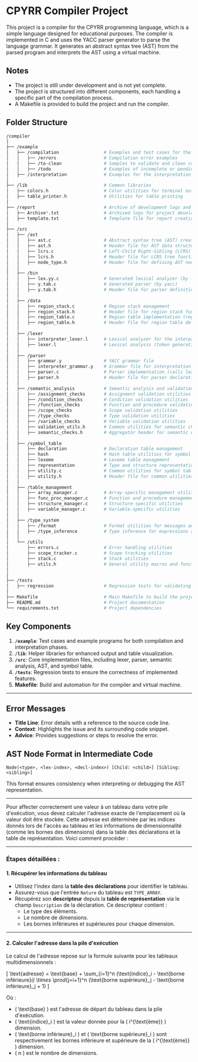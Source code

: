 # CPYRR Compiler Project

This project is a compiler for the CPYRR programming language, which is a simple language designed for educational purposes. The compiler is implemented in C and uses the YACC parser generator to parse the language grammar. It generates an abstract syntax tree (AST) from the parsed program and interprets the AST using a virtual machine.

## Notes

- The project is still under development and is not yet complete.
- The project is structured into different components, each handling a specific part of the compilation process.
- A Makefile is provided to build the project and run the compiler.

## Folder Structure

```bash
/compiler
│
├── /example
│   ├── /compilation                 # Examples and test cases for the compilation process
│   │   ├── /errors                  # Compilation error examples
│   │   ├── /to-clean                # Samples to validate and clean compilation phases
│   │   ├── /todo                    # Examples of incomplete or pending tasks
│   ├── /interpretation              # Examples for the interpretation process
│
├── /lib                             # Common libraries
│   ├── colors.h                     # Color utilities for terminal output
│   ├── table_printer.h              # Utilities for table printing
│
├── /report                          # Archive of development logs and templates
│   ├── Archive*.txt                 # Archived logs for project development
│   ├── template.txt                 # Template file for report creation
│
├── /src
│   ├── /ast
│   │   ├── ast.c                    # Abstract syntax tree (AST) creation and manipulation
│   │   ├── ast.h                    # Header file for AST data structures and functions
│   │   ├── lcrs.c                   # Left-Child Right-Sibling (LCRS) tree implementation
│   │   ├── lcrs.h                   # Header file for LCRS tree functions
│   │   ├── node_type.h              # Header file for defining AST node types
│   │
│   ├── /bin
│   │   ├── lex.yy.c                 # Generated lexical analyzer (by flex)
│   │   ├── y.tab.c                  # Generated parser (by yacc)
│   │   ├── y.tab.h                  # Header file for parser definitions
│   │
│   ├── /data
│   │   ├── region_stack.c           # Region stack management
│   │   ├── region_stack.h           # Header file for region stack functions
│   │   ├── region_table.c           # Region table implementation (region size, nesting, AST pointers)
│   │   ├── region_table.h           # Header file for region table definitions
│   │
│   ├── /lexer
│   │   ├── interpreter_lexer.l      # Lexical analyzer for the interpreter
│   │   ├── lexer.l                  # Lexical analysis (token generation and lexeme identification)
│   │
│   ├── /parser
│   │   ├── grammar.y                # YACC grammar file
│   │   ├── interpreter_grammar.y    # Grammar file for interpretation phase
│   │   ├── parser.c                 # Parser implementation (calls lexing functions and constructs AST)
│   │   ├── parser.h                 # Header file for parser declarations
│   │
│   ├── /semantic_analysis           # Semantic analysis and validation phase
│   │   ├── /assignment_checks       # Assignment validation utilities
│   │   ├── /condition_checks        # Condition validation utilities
│   │   ├── /function_checks         # Function and procedure validation utilities
│   │   ├── /scope_checks            # Scope validation utilities
│   │   ├── /type_checks             # Type validation utilities
│   │   ├── /variable_checks         # Variable validation utilities
│   │   ├── validation_utils.h       # Common utilities for semantic checks
│   │   ├── semantic_checks.h        # Aggregator header for semantic checks
│   │
│   ├── /symbol_table
│   │   ├── declaration              # Declaration table management
│   │   ├── hash                     # Hash table utilities for symbol storage
│   │   ├── lexeme                   # Lexeme table management
│   │   ├── representation           # Type and structure representation table
│   │   ├── utility.c                # Common utilities for symbol table
│   │   ├── utility.h                # Header file for common utilities
│   │
│   ├── /table_management
│   │   ├── array_manager.c          # Array-specific management utilities
│   │   ├── func_proc_manager.c      # Function and procedure management utilities
│   │   ├── structure_manager.c      # Structure-specific utilities
│   │   ├── variable_manager.c       # Variable-specific utilities
│   │
│   ├── /type_system
│   │   ├── /format                  # Format utilities for messages and output
│   │   ├── /type_inference          # Type inference for expressions and structures
│   │
│   └── /utils
│       ├── errors.c                 # Error handling utilities
│       ├── scope_tracker.c          # Scope tracking utilities
│       ├── stack.c                  # Stack utilities
│       ├── utils.h                  # General utility macros and functions
│   
│
├── /tests
│   ├── regression                   # Regression tests for validating components
│
├── Makefile                         # Main Makefile to build the project
├── README.md                        # Project documentation
└── requirements.txt                 # Project dependencies
```

## Key Components

1. **`/example`**: Test cases and example programs for both compilation and interpretation phases.
2. **`/lib`**: Helper libraries for enhanced output and table visualization.
3. **`/src`**: Core implementation files, including lexer, parser, semantic analysis, AST, and symbol table.
4. **`/tests`**: Regression tests to ensure the correctness of implemented features.
5. **Makefile**: Build and automation for the compiler and virtual machine.

---

## Error Messages

- **Title Line**: Error details with a reference to the source code line.
- **Context**: Highlights the issue and its surrounding code snippet.
- **Advice**: Provides suggestions or steps to resolve the error.

## AST Node Format in Intermediate Code

```
Node(<type>, <lex-index>, <decl-index>) [Child: <child>] [Sibling: <sibling>]
```

This format ensures consistency when interpreting or debugging the AST representation.

---

Pour affecter correctement une valeur à un tableau dans votre pile d'exécution, vous devez calculer l'adresse exacte de l'emplacement où la valeur doit être stockée. Cette adresse est déterminée par les indices donnés lors de l'accès au tableau et les informations de dimensionnalité (comme les bornes des dimensions) dans la table des déclarations et la table de représentation. Voici comment procéder :

---

### **Étapes détaillées :**

#### **1. Récupérer les informations du tableau**
- Utilisez l'index dans la **table des déclarations** pour identifier le tableau.
- Assurez-vous que l'entrée `Nature` du tableau est `TYPE_ARRAY`.
- Récupérez son **descripteur** depuis la **table de représentation** via le champ `Description` de la déclaration. Ce descripteur contient :
  - Le type des éléments.
  - Le nombre de dimensions.
  - Les bornes inférieures et supérieures pour chaque dimension.

---

#### **2. Calculer l'adresse dans la pile d'exécution**
Le calcul de l'adresse repose sur la formule suivante pour les tableaux multidimensionnels :

\[
\text{adresse} = \text{base} + \sum_{i=1}^n (\text{indice}_i - \text{borne inférieure}_i) \times \prod_{j=i+1}^n (\text{borne supérieure}_j - \text{borne inférieure}_j + 1)
\]


Où :
- \( \text{base} \) est l'adresse de départ du tableau dans la pile d'exécution.
- \( \text{indice}_i \) est la valeur donnée pour la \( i^{\text{ème}} \) dimension.
- \( \text{borne inférieure}_i \) et \( \text{borne supérieure}_i \) sont respectivement les bornes inférieure et supérieure de la \( i^{\text{ème}} \) dimension.
- \( n \) est le nombre de dimensions.

